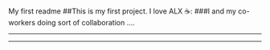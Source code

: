 My first readme
##This is my first project. I love ALX ☕:
###I and my co-workers doing sort of collaboration
....
****
----
